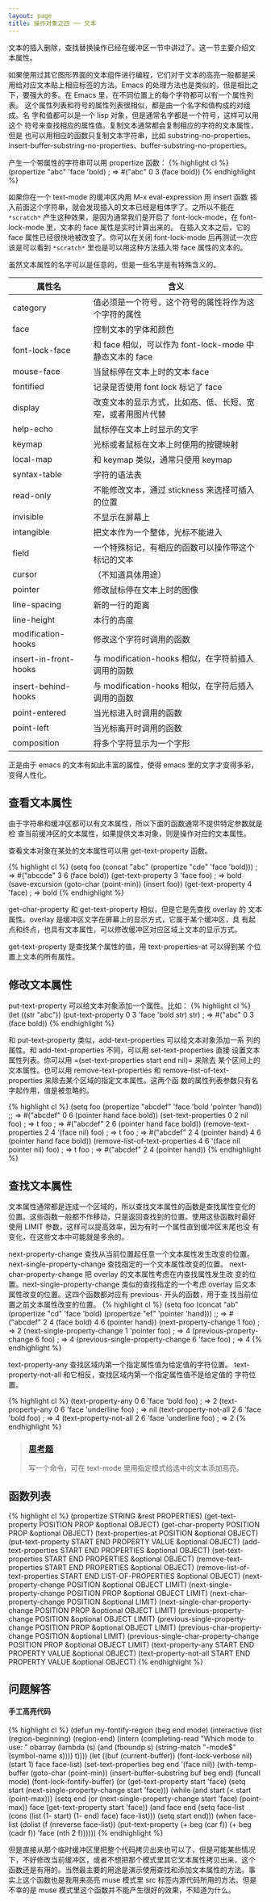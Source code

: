 ```yaml
---
layout: page
title: 操作对象之四 ── 文本
---
```


文本的插入删除，查找替换操作已经在缓冲区一节中讲过了。这一节主要介绍文
本属性。

如果使用过其它图形界面的文本组件进行编程，它们对于文本的高亮一般都是采
用给对应文本贴上相应标签的方法。Emacs 的处理方法也是类似的，但是相比之
下，要强大的多。在 Emacs 里，在不同位置上的每个字符都可以有一个属性列表。
这个属性列表和符号的属性列表很相似，都是由一个名字和值构成的对组成。名
字和值都可以是一个 lisp 对象，但是通常名字都是一个符号，这样可以用这个
符号来查找相应的属性值。复制文本通常都会复制相应的字符的文本属性，但是
也可以用相应的函数只复制文本字符串，比如 substring-no-properties、
insert-buffer-substring-no-properties、buffer-substring-no-properties。

产生一个带属性的字符串可以用 propertize 函数：
{% highlight cl %}
(propertize "abc" 'face 'bold)          ; => #("abc" 0 3 (face bold))
{% endhighlight %}

如果你在一个 text-mode 的缓冲区内用 M-x eval-expression 用 insert 函数
插入前面这个字符串，就会发现插入的文本已经是粗体字了。之所以不能在
`*scratch*` 产生这种效果，是因为通常我们是开启了
font-lock-mode，在 font-lock-mode 里，文本的 face 属性是实时计算出来的。
在插入文本之后，它的 face 属性已经很快地被改变了。你可以在关闭
font-lock-mode 后再测试一次应该是可以看到 `*scratch*`
里也是可以用这种方法插入带 face 属性的文本的。

虽然文本属性的名字可以是任意的，但是一些名字是有特殊含义的。

|属性名               |含义                                                      |
|---------------------|----------------------------------------------------------|
|category             |值必须是一个符号，这个符号的属性将作为这个字符的属性      |
|face                 |控制文本的字体和颜色                                      |
|font-lock-face       |和 face 相似，可以作为 font-lock-mode 中静态文本的 face   |
|mouse-face           |当鼠标停在文本上时的文本 face                             |
|fontified            |记录是否使用 font lock 标记了 face                        |
|display              |改变文本的显示方式，比如高、低、长短、宽窄，或者用图片代替|
|help-echo            |鼠标停在文本上时显示的文字                                |
|keymap               |光标或者鼠标在文本上时使用的按键映射                      |
|local-map            |和 keymap 类似，通常只使用 keymap                         |
|syntax-table         |字符的语法表                                              |
|read-only            |不能修改文本，通过 stickness 来选择可插入的位置           |
|invisible            |不显示在屏幕上                                            |
|intangible           |把文本作为一个整体，光标不能进入                          |
|field                |一个特殊标记，有相应的函数可以操作带这个标记的文本        |
|cursor               |（不知道具体用途）                                        |
|pointer              |修改鼠标停在文本上时的图像                                |
|line-spacing         |新的一行的距离                                            |
|line-height          |本行的高度                                                |
|modification-hooks   |修改这个字符时调用的函数                                  |
|insert-in-front-hooks|与 modification-hooks 相似，在字符前插入调用的函数        |
|insert-behind-hooks  |与 modification-hooks 相似，在字符后插入调用的函数        |
|point-entered        |当光标进入时调用的函数                                    |
|point-left           |当光标离开时调用的函数                                    |
|composition          |将多个字符显示为一个字形                                  |

正是由于 emacs 的文本有如此丰富的属性，使得 emacs 里的文字才变得多彩，
变得人性化。

## 查看文本属性 ##

由于字符串和缓冲区都可以有文本属性，所以下面的函数通常不提供特定参数就是检
查当前缓冲区的文本属性，如果提供文本对象，则是操作对应的文本属性。

查看文本对象在某处的文本属性可以用 get-text-property 函数。

{% highlight cl %}
(setq foo (concat "abc"
                  (propertize "cde" 'face 'bold))) ; => #("abccde" 3 6 (face bold))
(get-text-property 3 'face foo)                    ; => bold
(save-excursion
  (goto-char (point-min))
  (insert foo))
(get-text-property 4 'face)                        ; => bold
{% endhighlight %}

get-char-property 和 get-text-property 相似，但是它是先查找 overlay 的
文本属性。overlay 是缓冲区文字在屏幕上的显示方式，它属于某个缓冲区，具
有起点和终点，也具有文本属性，可以修改缓冲区对应区域上文本的显示方式。

get-text-property 是查找某个属性的值，用 text-properties-at 可以得到某
个位置上文本的所有属性。

## 修改文本属性 ##

put-text-property 可以给文本对象添加一个属性。比如：
{% highlight cl %}
(let ((str "abc"))
  (put-text-property 0 3 'face 'bold str)
  str)                                  ; => #("abc" 0 3 (face bold))
{% endhighlight %}

和 put-text-property 类似，add-text-properties 可以给文本对象添加一系
列的属性。和 add-text-properties 不同，可以用 set-text-properties 直接
设置文本属性列表。你可以用 =(set-text-properties start end nil)= 来除去
某个区间上的文本属性。也可以用 remove-text-properties 和
remove-list-of-text-properties 来除去某个区域的指定文本属性。这两个函
数的属性列表参数只有名字起作用，值是被忽略的。

{% highlight cl %}
(setq foo (propertize "abcdef" 'face 'bold
                      'pointer 'hand))
;; => #("abcdef" 0 6 (pointer hand face bold))
(set-text-properties 0 2 nil foo)       ; => t
foo   ; => #("abcdef" 2 6 (pointer hand face bold))
(remove-text-properties 2 4 '(face nil) foo) ; => t
foo   ; => #("abcdef" 2 4 (pointer hand) 4 6 (pointer hand face bold))
(remove-list-of-text-properties 4 6 '(face nil pointer nil) foo) ; => t
foo   ; => #("abcdef" 2 4 (pointer hand))
{% endhighlight %}

## 查找文本属性 ##

文本属性通常都是连成一个区域的，所以查找文本属性的函数是查找属性变化的
位置。这些函数一般都不作移动，只是返回查找到的位置。使用这些函数时最好
使用 LIMIT 参数，这样可以提高效率，因为有时一个属性直到缓冲区末尾也没
有变化，在这些文本中可能就是多余的。

next-property-change 查找从当前位置起任意一个文本属性发生改变的位置。
next-single-property-change 查找指定的一个文本属性改变的位置。
next-char-property-change 把 overlay 的文本属性考虑在内查找属性发生改
变的位置。next-single-property-change 类似的查找指定的一个考虑 overlay
后文本属性改变的位置。这四个函数都对应有 previous- 开头的函数，用于查
找当前位置之前文本属性改变的位置。
{% highlight cl %}
(setq foo (concat "ab"
                  (propertize "cd" 'face 'bold)
                  (propertize "ef" 'pointer 'hand)))
;; => #("abcdef" 2 4 (face bold) 4 6 (pointer hand))
(next-property-change 1 foo)                  ; => 2
(next-single-property-change 1 'pointer foo)  ; => 4
(previous-property-change 6 foo)              ; => 4
(previous-single-property-change 6 'face foo) ; => 4
{% endhighlight %}

text-property-any 查找区域内第一个指定属性值为给定值的字符位置。
text-property-not-all 和它相反，查找区域内第一个指定属性值不是给定值的
字符位置。

{% highlight cl %}
(text-property-any 0 6 'face 'bold foo)          ; => 2
(text-property-any 0 6 'face 'underline foo)     ; => nil
(text-property-not-all 2 6 'face 'bold foo)      ; => 4
(text-property-not-all 2 6 'face 'underline foo) ; => 2
{% endhighlight %}

> ### [思考题](#answer-fontify)
> 写一个命令，可在 text-mode 里用指定模式给选中的文本添加高亮。

## 函数列表 ##

{% highlight cl %}
(propertize STRING &rest PROPERTIES)
(get-text-property POSITION PROP &optional OBJECT)
(get-char-property POSITION PROP &optional OBJECT)
(text-properties-at POSITION &optional OBJECT)
(put-text-property START END PROPERTY VALUE &optional OBJECT)
(add-text-properties START END PROPERTIES &optional OBJECT)
(set-text-properties START END PROPERTIES &optional OBJECT)
(remove-text-properties START END PROPERTIES &optional OBJECT)
(remove-list-of-text-properties START END LIST-OF-PROPERTIES &optional OBJECT)
(next-property-change POSITION &optional OBJECT LIMIT)
(next-single-property-change POSITION PROP &optional OBJECT LIMIT)
(next-char-property-change POSITION &optional LIMIT)
(next-single-char-property-change POSITION PROP &optional OBJECT LIMIT)
(previous-property-change POSITION &optional OBJECT LIMIT)
(previous-single-property-change POSITION PROP &optional OBJECT LIMIT)
(previous-char-property-change POSITION &optional LIMIT)
(previous-single-char-property-change POSITION PROP &optional OBJECT LIMIT)
(text-property-any START END PROPERTY VALUE &optional OBJECT)
(text-property-not-all START END PROPERTY VALUE &optional OBJECT)
{% endhighlight %}

## 问题解答 ##

<a name="answer-fontify"></a>
#### 手工高亮代码 ####

{% highlight cl %}
(defun my-fontify-region (beg end mode)
  (interactive
   (list (region-beginning)
         (region-end)
         (intern
          (completing-read "Which mode to use: "
                           obarray (lambda (s)
                                     (and (fboundp s)
                                          (string-match "-mode$" (symbol-name s))))
                           t))))
  (let ((buf (current-buffer))
        (font-lock-verbose nil)
        (start 1) face face-list)
    (set-text-properties beg end '(face nil))
    (with-temp-buffer
      (goto-char (point-min))
      (insert-buffer-substring buf beg end)
      (funcall mode)
      (font-lock-fontify-buffer)
      (or (get-text-property start 'face)
          (setq start (next-single-property-change start 'face)))
      (while (and start (< start (point-max)))
        (setq end (or (next-single-property-change start 'face)
                      (point-max))
              face (get-text-property start 'face))
        (and face end (setq face-list (cons (list (1- start) (1- end) face) face-list)))
        (setq start end)))
    (when face-list
      (dolist (f (nreverse face-list))
        (put-text-property (+ beg (car f)) (+ beg (cadr f))
                           'face (nth 2 f))))))
{% endhighlight %}

但是直接从那个临时缓冲区里把整个代码拷贝出来也可以了，但是可能某些情况
下，不好修改当前缓冲区，或者不想把那个模式里其它文本属性拷贝出来，这个
函数还是有用的。当然最主要的用途是演示使用查找和添加文本属性的方法。事
实上这个函数也是我用来高亮 muse 模式里 src 标签内源代码所用的方法。但是
不幸的是 muse 模式里这个函数并不能产生很好的效果，不知道为什么。


